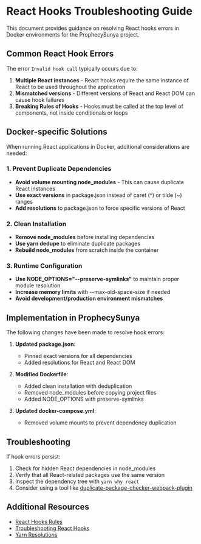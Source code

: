 # React Hooks Troubleshooting Guide

This document provides guidance on resolving React hooks errors in Docker environments for the ProphecySunya project.

## Common React Hook Errors

The error `Invalid hook call` typically occurs due to:

1. **Multiple React instances** - React hooks require the same instance of React to be used throughout the application
2. **Mismatched versions** - Different versions of React and React DOM can cause hook failures
3. **Breaking Rules of Hooks** - Hooks must be called at the top level of components, not inside conditionals or loops

## Docker-specific Solutions

When running React applications in Docker, additional considerations are needed:

### 1. Prevent Duplicate Dependencies

- **Avoid volume mounting node_modules** - This can cause duplicate React instances
- **Use exact versions** in package.json instead of caret (^) or tilde (~) ranges
- **Add resolutions** to package.json to force specific versions of React

### 2. Clean Installation

- **Remove node_modules** before installing dependencies
- **Use yarn dedupe** to eliminate duplicate packages
- **Rebuild node_modules** from scratch inside the container

### 3. Runtime Configuration

- **Use NODE_OPTIONS="--preserve-symlinks"** to maintain proper module resolution
- **Increase memory limits** with --max-old-space-size if needed
- **Avoid development/production environment mismatches**

## Implementation in ProphecySunya

The following changes have been made to resolve hook errors:

1. **Updated package.json**:
   - Pinned exact versions for all dependencies
   - Added resolutions for React and React DOM

2. **Modified Dockerfile**:
   - Added clean installation with deduplication
   - Removed node_modules before copying project files
   - Added NODE_OPTIONS with preserve-symlinks

3. **Updated docker-compose.yml**:
   - Removed volume mounts to prevent dependency duplication

## Troubleshooting

If hook errors persist:

1. Check for hidden React dependencies in node_modules
2. Verify that all React-related packages use the same version
3. Inspect the dependency tree with `yarn why react`
4. Consider using a tool like [duplicate-package-checker-webpack-plugin](https://github.com/darrenscerri/duplicate-package-checker-webpack-plugin)

## Additional Resources

- [React Hooks Rules](https://reactjs.org/docs/hooks-rules.html)
- [Troubleshooting React Hooks](https://react.dev/link/invalid-hook-call)
- [Yarn Resolutions](https://classic.yarnpkg.com/lang/en/docs/selective-version-resolutions/)
